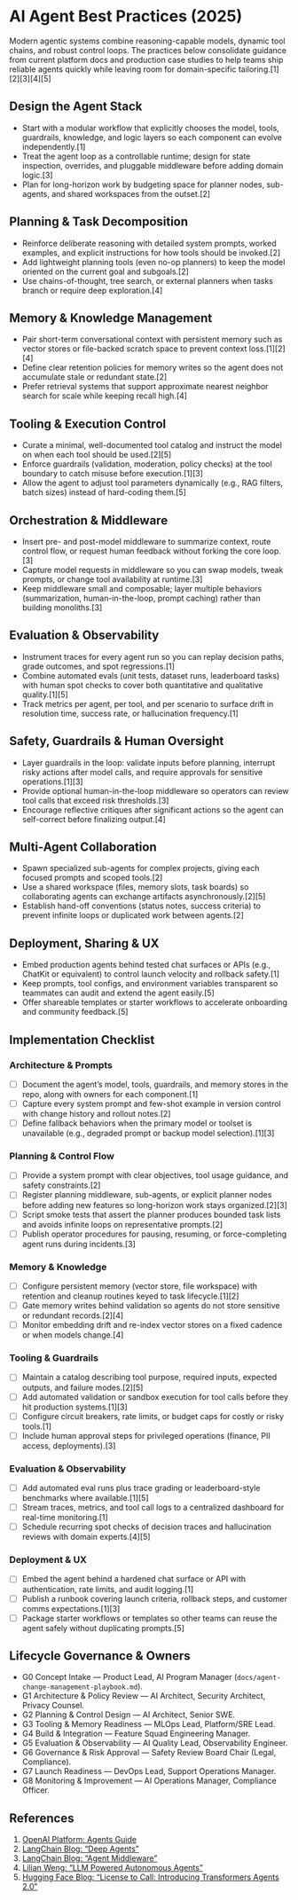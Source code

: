 # AI Agent Best Practices (2025)

Modern agentic systems combine reasoning-capable models, dynamic tool chains, and robust control loops. The practices below consolidate guidance from current platform docs and production case studies to help teams ship reliable agents quickly while leaving room for domain-specific tailoring.[1][2][3][4][5]

## Design the Agent Stack

- Start with a modular workflow that explicitly chooses the model, tools, guardrails, knowledge, and logic layers so each component can evolve independently.[1]
- Treat the agent loop as a controllable runtime; design for state inspection, overrides, and pluggable middleware before adding domain logic.[3]
- Plan for long-horizon work by budgeting space for planner nodes, sub-agents, and shared workspaces from the outset.[2]

## Planning & Task Decomposition

- Reinforce deliberate reasoning with detailed system prompts, worked examples, and explicit instructions for how tools should be invoked.[2]
- Add lightweight planning tools (even no-op planners) to keep the model oriented on the current goal and subgoals.[2]
- Use chains-of-thought, tree search, or external planners when tasks branch or require deep exploration.[4]

## Memory & Knowledge Management

- Pair short-term conversational context with persistent memory such as vector stores or file-backed scratch space to prevent context loss.[1][2][4]
- Define clear retention policies for memory writes so the agent does not accumulate stale or redundant state.[2]
- Prefer retrieval systems that support approximate nearest neighbor search for scale while keeping recall high.[4]

## Tooling & Execution Control

- Curate a minimal, well-documented tool catalog and instruct the model on when each tool should be used.[2][5]
- Enforce guardrails (validation, moderation, policy checks) at the tool boundary to catch misuse before execution.[1][3]
- Allow the agent to adjust tool parameters dynamically (e.g., RAG filters, batch sizes) instead of hard-coding them.[5]

## Orchestration & Middleware

- Insert pre- and post-model middleware to summarize context, route control flow, or request human feedback without forking the core loop.[3]
- Capture model requests in middleware so you can swap models, tweak prompts, or change tool availability at runtime.[3]
- Keep middleware small and composable; layer multiple behaviors (summarization, human-in-the-loop, prompt caching) rather than building monoliths.[3]

## Evaluation & Observability

- Instrument traces for every agent run so you can replay decision paths, grade outcomes, and spot regressions.[1]
- Combine automated evals (unit tests, dataset runs, leaderboard tasks) with human spot checks to cover both quantitative and qualitative quality.[1][5]
- Track metrics per agent, per tool, and per scenario to surface drift in resolution time, success rate, or hallucination frequency.[1]

## Safety, Guardrails & Human Oversight

- Layer guardrails in the loop: validate inputs before planning, interrupt risky actions after model calls, and require approvals for sensitive operations.[1][3]
- Provide optional human-in-the-loop middleware so operators can review tool calls that exceed risk thresholds.[3]
- Encourage reflective critiques after significant actions so the agent can self-correct before finalizing output.[4]

## Multi-Agent Collaboration

- Spawn specialized sub-agents for complex projects, giving each focused prompts and scoped tools.[2]
- Use a shared workspace (files, memory slots, task boards) so collaborating agents can exchange artifacts asynchronously.[2][5]
- Establish hand-off conventions (status notes, success criteria) to prevent infinite loops or duplicated work between agents.[2]

## Deployment, Sharing & UX

- Embed production agents behind tested chat surfaces or APIs (e.g., ChatKit or equivalent) to control launch velocity and rollback safety.[1]
- Keep prompts, tool configs, and environment variables transparent so teammates can audit and extend the agent easily.[5]
- Offer shareable templates or starter workflows to accelerate onboarding and community feedback.[5]

## Implementation Checklist

### Architecture & Prompts

- [ ] Document the agent’s model, tools, guardrails, and memory stores in the repo, along with owners for each component.[1]
- [ ] Capture every system prompt and few-shot example in version control with change history and rollout notes.[2]
- [ ] Define fallback behaviors when the primary model or toolset is unavailable (e.g., degraded prompt or backup model selection).[1][3]

### Planning & Control Flow

- [ ] Provide a system prompt with clear objectives, tool usage guidance, and safety constraints.[2]
- [ ] Register planning middleware, sub-agents, or explicit planner nodes before adding new features so long-horizon work stays organized.[2][3]
- [ ] Script smoke tests that assert the planner produces bounded task lists and avoids infinite loops on representative prompts.[2]
- [ ] Publish operator procedures for pausing, resuming, or force-completing agent runs during incidents.[3]

### Memory & Knowledge

- [ ] Configure persistent memory (vector store, file workspace) with retention and cleanup routines keyed to task lifecycle.[1][2]
- [ ] Gate memory writes behind validation so agents do not store sensitive or redundant records.[2][4]
- [ ] Monitor embedding drift and re-index vector stores on a fixed cadence or when models change.[4]

### Tooling & Guardrails

- [ ] Maintain a catalog describing tool purpose, required inputs, expected outputs, and failure modes.[2][5]
- [ ] Add automated validation or sandbox execution for tool calls before they hit production systems.[1][3]
- [ ] Configure circuit breakers, rate limits, or budget caps for costly or risky tools.[1]
- [ ] Include human approval steps for privileged operations (finance, PII access, deployments).[3]

### Evaluation & Observability

- [ ] Add automated eval runs plus trace grading or leaderboard-style benchmarks where available.[1][5]
- [ ] Stream traces, metrics, and tool call logs to a centralized dashboard for real-time monitoring.[1]
- [ ] Schedule recurring spot checks of decision traces and hallucination reviews with domain experts.[4][5]

### Deployment & UX

- [ ] Embed the agent behind a hardened chat surface or API with authentication, rate limits, and audit logging.[1]
- [ ] Publish a runbook covering launch criteria, rollback steps, and customer comms expectations.[1][3]
- [ ] Package starter workflows or templates so other teams can reuse the agent safely without duplicating prompts.[5]

## Lifecycle Governance & Owners

- G0 Concept Intake — Product Lead, AI Program Manager (`docs/agent-change-management-playbook.md`).
- G1 Architecture & Policy Review — AI Architect, Security Architect, Privacy Counsel.
- G2 Planning & Control Design — AI Architect, Senior SWE.
- G3 Tooling & Memory Readiness — MLOps Lead, Platform/SRE Lead.
- G4 Build & Integration — Feature Squad Engineering Manager.
- G5 Evaluation & Observability — AI Quality Lead, Observability Engineer.
- G6 Governance & Risk Approval — Safety Review Board Chair (Legal, Compliance).
- G7 Launch Readiness — DevOps Lead, Support Operations Manager.
- G8 Monitoring & Improvement — AI Operations Manager, Compliance Officer.

## References

1. [OpenAI Platform: Agents Guide](https://platform.openai.com/docs/guides/agents)
2. [LangChain Blog: “Deep Agents”](https://blog.langchain.dev/deep-agents/)
3. [LangChain Blog: “Agent Middleware”](https://blog.langchain.dev/agent-middleware/)
4. [Lilian Weng: “LLM Powered Autonomous Agents”](https://lilianweng.github.io/posts/2023-06-23-agent/)
5. [Hugging Face Blog: “License to Call: Introducing Transformers Agents 2.0”](https://huggingface.co/blog/agents)
